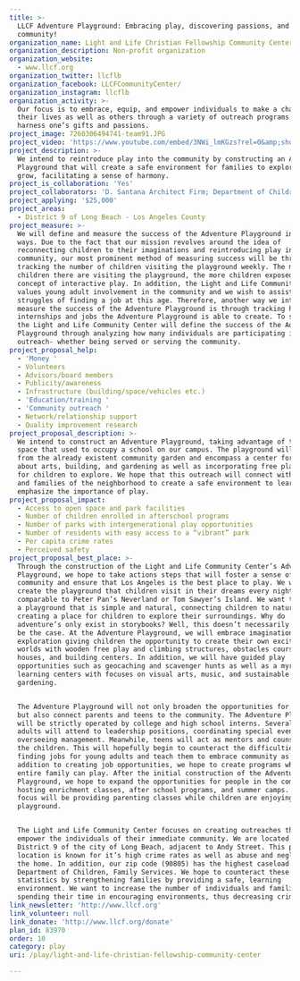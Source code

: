 ```yaml
---
title: >-
  LLCF Adventure Playground: Embracing play, discovering passions, and creating
  community!
organization_name: Light and Life Christian Fellowship Community Center
organization_description: Non-profit organization
organization_website:
  - www.llcf.org
organization_twitter: llcflb
organization_facebook: LLCFCommunityCenter/
organization_instagram: llcflb
organization_activity: >-
  Our focus is to embrace, equip, and empower individuals to make a change in
  their lives as well as others through a variety of outreach programs geared to
  harness one’s gifts and passions.
project_image: 7260306494741-team91.JPG
project_video: 'https://www.youtube.com/embed/3NWi_lmKGzs?rel=0&amp;showinfo=0'
project_description: >-
  We intend to reintroduce play into the community by constructing an Adventure
  Playground that will create a safe environment for families to explore and
  grow, facilitating a sense of harmony.
project_is_collaboration: 'Yes'
project_collaborators: 'D. Santana Architect Firm; Department of Children, Family Services'
project_applying: '$25,000'
project_areas:
  - District 9 of Long Beach - Los Angeles County
project_measure: >-
  We will define and measure the success of the Adventure Playground in several
  ways. Due to the fact that our mission revolves around the idea of
  reconnecting children to their imaginations and reintroducing play into the
  community, our most prominent method of measuring success will be through
  tracking the number of children visiting the playground weekly. The more
  children there are visiting the playground, the more children exposed to the
  concept of interactive play. In addition, the Light and Life Community Center
  values young adult involvement in the community and we wish to assist with the
  struggles of finding a job at this age. Therefore, another way we intend to
  measure the success of the Adventure Playground is through tracking how many
  internships and jobs the Adventure Playground is able to create. To summarize,
  the Light and Life Community Center will define the success of the Adventure
  Playground through analyzing how many individuals are participating in this
  outreach- whether being served or serving the community.
project_proposal_help:
  - 'Money '
  - Volunteers
  - Advisors/board members
  - Publicity/awareness
  - Infrastructure (building/space/vehicles etc.)
  - 'Education/training '
  - 'Community outreach '
  - Network/relationship support
  - Quality improvement research
project_proposal_description: >-
  We intend to construct an Adventure Playground, taking advantage of the vacant
  space that used to occupy a school on our campus. The playground will extend
  from the already existent community garden and encompass a center for learning
  about arts, building, and gardening as well as incorporating free play areas
  for children to explore. We hope that this outreach will connect with children
  and families of the neighborhood to create a safe environment to learn and
  emphasize the importance of play.
project_proposal_impact:
  - Access to open space and park facilities
  - Number of children enrolled in afterschool programs
  - Number of parks with intergenerational play opportunities
  - Number of residents with easy access to a “vibrant” park
  - Per capita crime rates
  - Perceived safety
project_proposal_best_place: >-
  Through the construction of the Light and Life Community Center’s Adventure
  Playground, we hope to take actions steps that will foster a sense of
  community and ensure that Los Angeles is the best place to play. We want to
  create the playground that children visit in their dreams every night,
  comparable to Peter Pan’s Neverland or Tom Sawyer’s Island. We want to create
  a playground that is simple and natural, connecting children to nature and
  creating a place for children to explore their surroundings. Why do
  adventure’s only exist in storybooks? Well, this doesn’t necessarily need to
  be the case. At the Adventure Playground, we will embrace imagination and
  exploration giving children the opportunity to create their own exciting
  worlds with wooden free play and climbing structures, obstacles courses, tree
  houses, and building centers. In addition, we will have guided play
  opportunities such as geocaching and scavenger hunts as well as a myriad of
  learning centers with focuses on visual arts, music, and sustainable
  gardening.


  The Adventure Playground will not only broaden the opportunities for children,
  but also connect parents and teens to the community. The Adventure Playground
  will be strictly operated by college and high school interns. Several young
  adults will attend to leadership positions, coordinating special events and
  overseeing management. Meanwhile, teens will act as mentors and counselors for
  the children. This will hopefully begin to counteract the difficulties of
  finding jobs for young adults and teach them to embrace community as well. In
  addition to creating job opportunities, we hope to create programs where the
  entire family can play. After the initial construction of the Adventure
  Playground, we hope to expand the opportunities for people in the community by
  hosting enrichment classes, after school programs, and summer camps. A major
  focus will be providing parenting classes while children are enjoying the
  playground. 


  The Light and Life Community Center focuses on creating outreaches that will
  empower the individuals of their immediate community. We are located in
  District 9 of the city of Long Beach, adjacent to Andy Street. This particular
  location is known for it’s high crime rates as well as abuse and neglect in
  the home. In addition, our zip code (90805) has the highest caseload for
  Department of Children, Family Services. We hope to counteract these
  statistics by strengthening families by providing a safe, learning
  environment. We want to increase the number of individuals and families
  spending their time in encouraging environments, thus decreasing crime rates.
link_newsletter: 'http://www.llcf.org'
link_volunteer: null
link_donate: 'http://www.llcf.org/donate'
plan_id: 83970
order: 10
category: play
uri: /play/light-and-life-christian-fellowship-community-center

---
```

